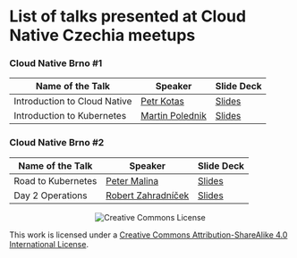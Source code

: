 # List of talks presented at Cloud Native Czechia meetups

### Cloud Native Brno #1

| Name of the Talk  | Speaker     | Slide Deck |
| ----------- | ----------- | ---------- |
| Introduction to Cloud Native | [Petr Kotas](https://github.com/petrkotas) | [Slides](https://github.com/CloudNativeCZ/talks/blob/master/Cloud%20Native%20Brno%20%231/cloudnative.pdf) |
| Introduction to Kubernetes | [Martin Polednik](https://github.com/mpolednik) | [Slides](https://github.com/CloudNativeCZ/talks/blob/master/Cloud%20Native%20Brno%20%231/kubernetes101.pdf) |

### Cloud Native Brno #2

| Name of the Talk  | Speaker     | Slide Deck |
| ----------- | ----------- | ---------- |
| Road to Kubernetes | [Peter Malina](https://github.com/petomalina) | [Slides](https://github.com/CloudNativeCZ/talks/blob/master/Cloud%20Native%20Brno%20%232/road_to_kubernetes.pdf) |
| Day 2 Operations | [Robert Zahradníček](https://github.com/b0urn3) | [Slides](https://github.com/CloudNativeCZ/talks/blob/master/Cloud%20Native%20Brno%20%232/day_2_operations.pdf) |

<p align="center">
  <img src="https://i.creativecommons.org/l/by-sa/4.0/88x31.png" alt="Creative Commons License"/>
</p>

This work is licensed under a [Creative Commons Attribution-ShareAlike 4.0 International License](http://creativecommons.org/licenses/by-sa/4.0/).
